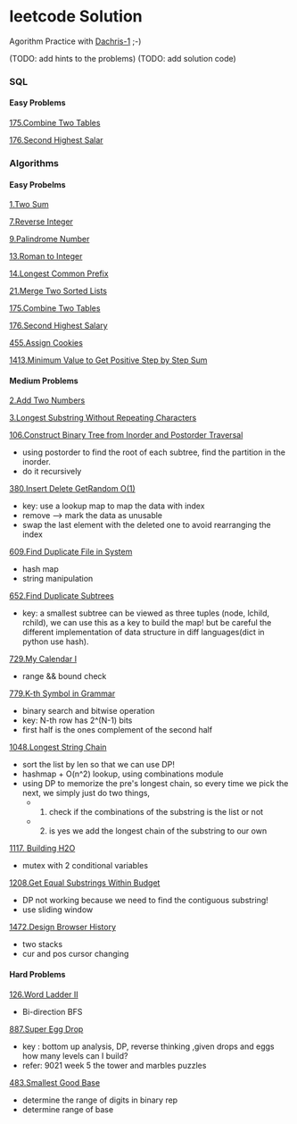 # leetcode Solution
Agorithm Practice with [Dachris-1](https://github.com/Dachris-1) ;-)

(TODO: add hints to the problems)
(TODO: add solution code)

### SQL
#### Easy Problems
[175.Combine Two Tables](https://leetcode.com/problems/combine-two-tables)

[176.Second Highest Salar](https://leetcode.com/problems/second-highest-salary)

### Algorithms
#### Easy Probelms
[1.Two Sum](https://leetcode.com/problems/two-sum)

[7.Reverse Integer](https://leetcode.com/problems/reverse-integer)

[9.Palindrome Number](https://leetcode.com/problems/palindrome-number)

[13.Roman to Integer](https://leetcode.com/problems/roman-to-integer)

[14.Longest Common Prefix](https://leetcode.com/problems/longest-common-prefix)

[21.Merge Two Sorted Lists](https://leetcode.com/problems/merge-two-sorted-lists/description/)

[175.Combine Two Tables](https://leetcode.com/problems/combine-two-tables)

[176.Second Highest Salary](https://leetcode.com/problems/second-highest-salary)

[455.Assign Cookies](https://leetcode.com/problems/assign-cookies)

[1413.Minimum Value to Get Positive Step by Step Sum](https://leetcode.com/problems/minimum-value-to-get-positive-step-by-step-sum)


#### Medium Problems
[2.Add Two Numbers](https://leetcode.com/problems/add-two-numbers)

[3.Longest Substring Without Repeating Characters](https://leetcode.com/problems/longest-substring-without-repeating-characters)

[106.Construct Binary Tree from Inorder and Postorder Traversal](https://leetcode.com/problems/construct-binary-tree-from-inorder-and-postorder-traversal)
- using postorder to find the root of each subtree, find the partition in the inorder. 
- do it recursively

[380.Insert Delete GetRandom O(1)](https://leetcode.com/problems/insert-delete-getrandom-o1)
- key: use a lookup map to map the data with index
- remove --> mark the data as unusable
- swap the last element with the deleted one to avoid rearranging the index

[609.Find Duplicate File in System](https://leetcode.com/problems/find-duplicate-file-in-system)
- hash map
- string manipulation

[652.Find Duplicate Subtrees](https://leetcode.com/problems/find-duplicate-subtrees)
- key: a smallest subtree can be viewed as three tuples (node, lchild, rchild), we can use this as a key to build the map! but be careful the different implementation of data structure in diff languages(dict in python use hash).

[729.My Calendar I](https://leetcode.com/problems/my-calendar-i)
- range && bound check

[779.K-th Symbol in Grammar](https://leetcode.com/problems/k-th-symbol-in-grammar)
- binary search and bitwise operation
- key: N-th row has 2^(N-1) bits
- first half is the ones complement of the second half

[1048.Longest String Chain](https://leetcode.com/problems/longest-string-chain)
- sort the list by len so that we can use DP!
- hashmap + O(n^2) lookup, using combinations module
- using DP to memorize the pre's longest chain, so every time we pick the next, we simply just do two things, 
  - 1. check  if the combinations of the substring is the list or not
  - 2. is yes we add the longest chain of the substring to our own

[1117. Building H2O](https://leetcode.com/problems/building-h2o)
- mutex with 2 conditional variables

[1208.Get Equal Substrings Within Budget](https://leetcode.com/problems/get-equal-substrings-within-budget)
- DP not working because we need to find the contiguous substring!
- use sliding window

[1472.Design Browser History](https://leetcode.com/problems/design-browser-history)
- two stacks
- cur and pos cursor changing


#### Hard Problems
[126.Word Ladder II](https://leetcode.com/problems/word-ladder-ii)
- Bi-direction BFS

[887.Super Egg Drop](https://leetcode.com/problems/smallest-good-base)
- key : bottom up analysis, DP, reverse thinking ,given drops and eggs how many levels can I build?
- refer: 9021 week 5 the tower and marbles puzzles

[483.Smallest Good Base](https://leetcode.com/problems/smallest-good-base)
- determine the range of digits in binary rep
- determine range of base





